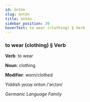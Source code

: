 ```yaml
---
id: öntön
slug: öntön
title: öntön
sidebar_position: 39
hoverText: to wear (clothing) § Verb
---
```


### to wear (clothing) § Verb

**Verb**: to wear

**Noun**: clothing

**Modifier**: worn/clothed

Yiddish אָנטאָן onton /ˈɔnˌtɔn/

*Germanic Language Family*